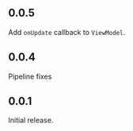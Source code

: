 ## 0.0.5
Add `onUpdate` callback to `ViewModel`.

## 0.0.4
Pipeline fixes

## 0.0.1
Initial release.
